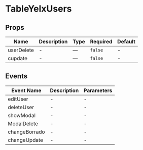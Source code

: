 # TableYelxUsers

## Props

<!-- @vuese:TableYelxUsers:props:start -->
|Name|Description|Type|Required|Default|
|---|---|---|---|---|
|userDelete|-|—|`false`|-|
|cupdate|-|—|`false`|-|

<!-- @vuese:TableYelxUsers:props:end -->


## Events

<!-- @vuese:TableYelxUsers:events:start -->
|Event Name|Description|Parameters|
|---|---|---|
|editUser|-|-|
|deleteUser|-|-|
|showModal|-|-|
|ModalDelete|-|-|
|changeBorrado|-|-|
|changeUpdate|-|-|

<!-- @vuese:TableYelxUsers:events:end -->


